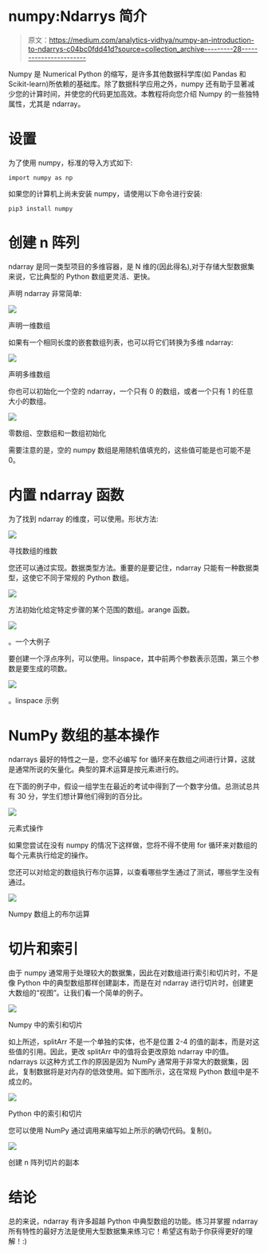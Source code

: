 # numpy:Ndarrys 简介

> 原文：<https://medium.com/analytics-vidhya/numpy-an-introduction-to-ndarrys-c04bc0fdd41d?source=collection_archive---------28----------------------->

Numpy 是 Numerical Python 的缩写，是许多其他数据科学库(如 Pandas 和 Scikit-learn)所依赖的基础库。除了数据科学应用之外，numpy 还有助于显著减少您的计算时间，并使您的代码更加高效。本教程将向您介绍 Numpy 的一些独特属性，尤其是 ndarray。

# 设置

为了使用 numpy，标准的导入方式如下:

```
import numpy as np
```

如果您的计算机上尚未安装 numpy，请使用以下命令进行安装:

```
pip3 install numpy
```

# **创建 n 阵列**

ndarray 是同一类型项目的多维容器，是 N 维的(因此得名),对于存储大型数据集来说，它比典型的 Python 数组更灵活、更快。

声明 ndarray 非常简单:

![](img/609d0d463c45bff3e32b0bcf46b898b8.png)

声明一维数组

如果有一个相同长度的嵌套数组列表，也可以将它们转换为多维 ndarray:

![](img/f9d0d79e91d6b6de9b85126c7855c4b4.png)

声明多维数组

你也可以初始化一个空的 ndarray，一个只有 0 的数组，或者一个只有 1 的任意大小的数组。

![](img/1b677e3c04db603156f245298dce1466.png)

零数组、空数组和一数组初始化

需要注意的是，空的 numpy 数组是用随机值填充的，这些值可能是也可能不是 0。

# 内置 ndarray 函数

为了找到 ndarray 的维度，可以使用。形状方法:

![](img/94f748a2645c9cf4ac240993b8927870.png)

寻找数组的维数

您还可以通过实现。数据类型方法。重要的是要记住，ndarray 只能有一种数据类型，这使它不同于常规的 Python 数组。

![](img/11bec09b1f6bf0e776566d4aa9fa45d2.png)

方法初始化给定特定步骤的某个范围的数组。arange 函数。

![](img/4f70a325cc9e4395462abb9d9992275f.png)

。一个大例子

要创建一个浮点序列，可以使用。linspace，其中前两个参数表示范围，第三个参数是要生成的项数。

![](img/76d0a41ea1e9d2459244d1a37386a1c3.png)

。linspace 示例

# NumPy 数组的基本操作

ndarrays 最好的特性之一是，您不必编写 for 循环来在数组之间进行计算，这就是通常所说的矢量化。典型的算术运算是按元素进行的。

在下面的例子中，假设一组学生在最近的考试中得到了一个数字分值。总测试总共有 30 分，学生们想计算他们得到的百分比。

![](img/1f1d3f12b3bb185c2cb7353a93f58934.png)

元素式操作

如果您尝试在没有 numpy 的情况下这样做，您将不得不使用 for 循环来对数组的每个元素执行给定的操作。

您还可以对给定的数组执行布尔运算，以查看哪些学生通过了测试，哪些学生没有通过。

![](img/3e19d391c04816d383cefaaf3d889cc5.png)

Numpy 数组上的布尔运算

# 切片和索引

由于 numpy 通常用于处理较大的数据集，因此在对数组进行索引和切片时，不是像 Python 中的典型数组那样创建副本，而是在对 ndarray 进行切片时，创建更大数组的“视图”。让我们看一个简单的例子。

![](img/c1ebd766c10ca9667116f9bdcb87bec6.png)

Numpy 中的索引和切片

如上所述，splitArr 不是一个单独的实体，也不是位置 2-4 的值的副本，而是对这些值的引用。因此，更改 splitArr 中的值将会更改原始 ndarray 中的值。ndarrays 以这种方式工作的原因是因为 NumPy 通常用于非常大的数据集，因此，复制数据将是对内存的低效使用。如下图所示，这在常规 Python 数组中是不成立的。

![](img/006db1406160f1ff0bfbb531d8a156e4.png)

Python 中的索引和切片

您可以使用 NumPy 通过调用来编写如上所示的确切代码。复制()。

![](img/b9d2360d5100198d59372d75dd1440e6.png)

创建 n 阵列切片的副本

# 结论

总的来说，ndarray 有许多超越 Python 中典型数组的功能。练习并掌握 ndarray 所有特性的最好方法是使用大型数据集来练习它！希望这有助于你获得更好的理解！:)